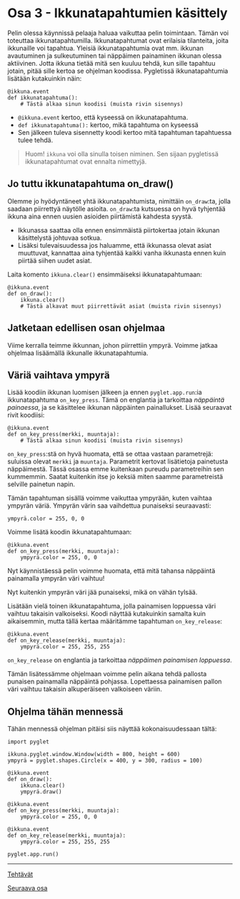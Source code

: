 # Osa 3 - Ikkunatapahtumien käsittely
Pelin olessa käynnissä pelaaja haluaa vaikuttaa pelin toimintaan. Tämän voi toteuttaa ikkunatapahtumilla. Ikkunatapahtumat ovat erilaisia tilanteita, joita ikkunaille voi tapahtua. Yleisiä ikkunatapahtumia ovat mm. ikkunan avautuminen ja sulkeutuminen tai näppäimen painaminen ikkunan olessa aktiivinen. Jotta ikkuna tietää mitä sen kuuluu tehdä, kun sille tapahtuu jotain, pitää sille kertoa se ohjelman koodissa. Pygletissä ikkunatapahtumia lisätään kutakuinkin näin:

```Python3
@ikkuna.event          
def ikkunatapahtuma():
	# Tästä alkaa sinun koodisi (muista rivin sisennys)
```

* `@ikkuna.event` kertoo, että kyseessä on ikkunatapahtuma.
* `def ikkunatapahtuma():` kertoo, mikä tapahtuma on kyseessä
* Sen jälkeen tuleva sisennetty koodi kertoo mitä tapahtuman tapahtuessa tulee tehdä.
> Huom! `ikkuna` voi olla sinulla toisen niminen. Sen sijaan pygletissä ikkunatapahtumat ovat ennalta nimettyjä.

## Jo tuttu ikkunatapahtuma on_draw()
Olemme jo hyödyntäneet yhtä ikkunatapahtumista, nimittäin `on_draw`:ta, jolla saadaan piirrettyä näytölle asioita. `on_draw`:ta kutsuessa on hyvä tyhjentää ikkuna aina ennen uusien asioiden piirtämistä kahdesta syystä. 
- Ikkunassa saattaa olla ennen ensimmäistä piirtokertaa jotain ikkunan käsittelystä johtuvaa sotkua.
- Lisäksi tulevaisuudessa jos haluamme, että ikkunassa olevat asiat muuttuvat, kannattaa aina tyhjentää kaikki vanha ikkunasta ennen kuin piirtää siihen uudet asiat.

Laita komento `ikkuna.clear()` ensimmäiseksi ikkunatapahtumaan:

```Python3
@ikkuna.event
def on_draw():
	ikkuna.clear()
	# Tästä alkavat muut piirrettävät asiat (muista rivin sisennys)
```

## Jatketaan edellisen osan ohjelmaa
Viime kerralla teimme ikkunnan, johon piirrettiin ympyrä. Voimme jatkaa ohjelmaa lisäämällä ikkunalle ikkunatapahtumia.

## Väriä vaihtava ympyrä
Lisää koodiin ikkunan luomisen jälkeen ja ennen `pyglet.app.run`:ia ikkunatapahtuma `on_key_press`. Tämä on englantia ja tarkoittaa _näppäintä painaessa_, ja se käsittelee ikkunan näppäinten painallukset. Lisää seuraavat rivit koodiisi:

```Python3
@ikkuna.event
def on_key_press(merkki, muuntaja):
	# Tästä alkaa sinun koodisi (muista rivin sisennys)
```

`on_key_press`:stä on hyvä huomata, että se ottaa vastaan parametrejä: suluissa olevat `merkki` ja `muuntaja`. Parametrit kertovat lisätietoja painetusta näppäimestä. Tässä osassa emme kuitenkaan pureudu parametreihin sen kummemmin. Saatat kuitenkin itse jo keksiä miten saamme parametreistä selville painetun napin.

Tämän tapahtuman sisällä voimme vaikuttaa ympyrään, kuten vaihtaa ympyrän väriä. Ympyrän värin saa vaihdettua punaiseksi seuraavasti:

```Python3
ympyrä.color = 255, 0, 0
```

Voimme lisätä koodin ikkunatapahtumaan:

```Python3
@ikkuna.event
def on_key_press(merkki, muuntaja):
	ympyrä.color = 255, 0, 0
```

Nyt käynnistäessä pelin voimme huomata, että mitä tahansa näppäintä painamalla ympyrän väri vaihtuu!

Nyt kuitenkin ympyrän väri jää punaiseksi, mikä on vähän tylsää.

Lisätään vielä toinen ikkunatapahtuma, jolla painamisen loppuessa väri vaihtuu takaisin valkoiseksi. Koodi näyttää kutakuinkin samalta kuin aikaisemmin, mutta tällä kertaa määritämme tapahtuman `on_key_release`:

```Python3
@ikkuna.event
def on_key_release(merkki, muuntaja):
	ympyrä.color = 255, 255, 255
```

`on_key_release` on englantia ja tarkoittaa _näppäimen painamisen loppuessa_.

Tämän lisätessämme ohjelmaan voimme pelin aikana tehdä pallosta punaisen painamalla näppäintä pohjassa. Lopettaessa painamisen pallon väri vaihtuu takaisin alkuperäiseen valkoiseen väriin.

## Ohjelma tähän mennessä

Tähän mennessä ohjelman pitäisi siis näyttää kokonaisuudessaan tältä:
```Python3
import pyglet

ikkuna.pyglet.window.Window(width = 800, height = 600)
ympyrä = pyglet.shapes.Circle(x = 400, y = 300, radius = 100)

@ikkuna.event
def on_draw():
	ikkuna.clear()
	ympyrä.draw()

@ikkuna.event
def on_key_press(merkki, muuntaja):
	ympyrä.color = 255, 0, 0

@ikkuna.event
def on_key_release(merkki, muuntaja):
	ympyrä.color = 255, 255, 255

pyglet.app.run()
```

---

[Tehtävät](tehtävät.md)

[Seuraava osa](../osa4/ohjeet.md)